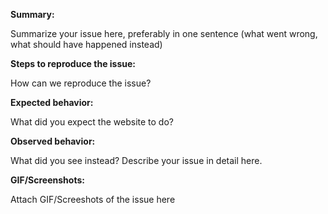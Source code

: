 **Summary:** 

Summarize your issue here, preferably in one sentence (what went wrong, what should have happened instead)

**Steps to reproduce the issue:** 

How can we reproduce the issue?

**Expected behavior:** 

What did you expect the website to do?

**Observed behavior:** 

What did you see instead? Describe your issue in detail here.

**GIF/Screenshots:** 

Attach GIF/Screeshots of the issue here